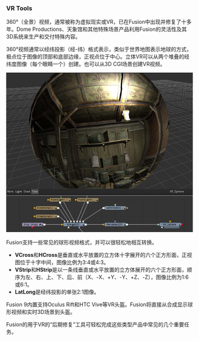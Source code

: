 ### VR Tools

360°（全景）视频，通常被称为虚拟现实或VR，已在Fusion中出现并修复了十多年。Dome Productions、天象馆和其他特殊场景产品利用Fusion的灵活性及其3D系统来生产和交付特殊内容。

360°视频通常以经纬投影（经-纬）格式表示，类似于世界地图表示地球的方式，极点位于图像的顶部和底部边缘，正视点位于中心。立体VR可以从两个堆叠的经纬度图像（每个眼睛一个）创建。也可以从3D CGI场景创建VR视频。

![VRTools_](images/VRTools_.jpg)

Fusion支持一些常见的球形视频格式，并可以很轻松地相互转换。

- **VCross**和**HCross**是垂直或水平放置的立方体十字展开的六个正方形面，正视图位于十字中间，图像比例为3:4或4:3。
- **VStrip**和**HStrip**是以一条线垂直或水平放置的立方体展开的六个正方形面，顺序为左、右、上、下、后、前（X、-X、+Y、-Y、+Z、-Z），图像比例为1:6或6:1。
- **LatLong**是经纬投影的单张2:1图像。

Fusion 9内置支持Oculus Rift和HTC Vive等VR头盔。Fusion将直接从合成显示球形视频和实时3D场景到头盔。

Fusion的用于VR的“后期修复”工具可轻松完成这些类型产品中常见的几个重要任务。